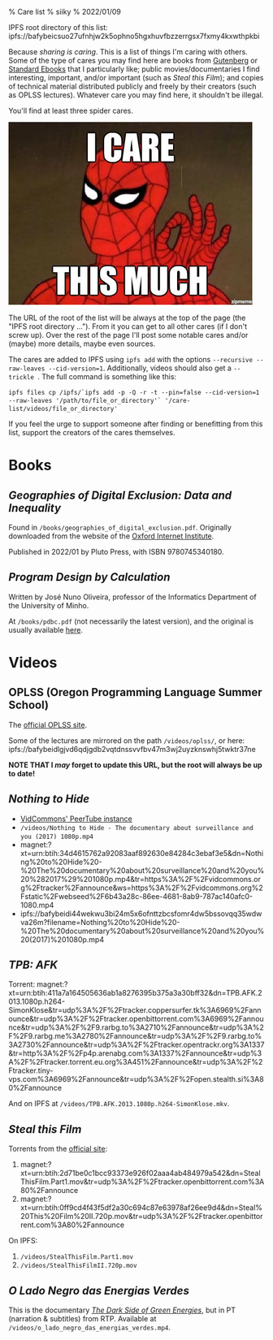 % Care list
% siiky
% 2022/01/09

IPFS root directory of this list: ipfs://bafybeicsuo27ufnhjw2k5ophno5hgxhuvfbzzerrgsx7fxmy4kxwthpkbi

Because _sharing is caring_. This is a list of things I'm caring with others.
Some of the type of cares you may find here are books from [Gutenberg] or
[Standard Ebooks] that I particularly like; public movies/documentaries I find
interesting, important, and/or important (such as _Steal this Film_); and
copies of technical material distributed publicly and freely by their creators
(such as OPLSS lectures). Whatever care you may find here, it shouldn't be
illegal.

You'll find at least three spider cares.

![Three Spider cares](assets/spidercare.jpg)

The URL of the root of the list will be always at the top of the page (the
"IPFS root directory ..."). From it you can get to all other cares (if I don't
screw up). Over the rest of the page I'll post some notable cares and/or
(maybe) more details, maybe even sources.

The cares are added to IPFS using `ipfs add` with the options `--recursive
--raw-leaves --cid-version=1`. Additionally, videos should also get a
`--trickle `. The full command is something like this:

```
ipfs files cp /ipfs/`ipfs add -p -Q -r -t --pin=false --cid-version=1 --raw-leaves '/path/to/file_or_directory'` '/care-list/videos/file_or_directory'
```

If you feel the urge to support someone after finding or benefitting from this
list, support the creators of the cares themselves.

# Books

## _Geographies of Digital Exclusion: Data and Inequality_

Found in `/books/geographies_of_digital_exclusion.pdf`. Originally downloaded
from the website of the [Oxford Internet
Institute](https://www.oii.ox.ac.uk/research/publications/geographies-of-digital-exclusion-data-and-inequality).

Published in 2022/01 by Pluto Press, with ISBN 9780745340180.

## _Program Design by Calculation_

Written by José Nuno Oliveira, professor of the Informatics Department of the
University of Minho.

At `/books/pdbc.pdf` (not necessarily the latest version), and the original is
usually available [here][pdbc].

# Videos

## OPLSS (Oregon Programming Language Summer School)

The [official OPLSS site](https://www.cs.uoregon.edu/research/summerschool/archives.html).

Some of the lectures are mirrored on the path `/videos/oplss/`, or here:
ipfs://bafybeidlgjvd6qdjgdb2vqtdnssvvfbv47m3wj2uyzknswhj5twktr37ne

**NOTE THAT I _may_ forget to update this URL, but the root will always be up
to date!**

## _Nothing to Hide_

 * [VidCommons' PeerTube instance](https://vidcommons.org/w/efeEpsHSK3bzJwVLW9fh7U)
 * `/videos/Nothing to Hide - The documentary about surveillance and you (2017) 1080p.mp4`
 * magnet:?xt=urn:btih:34d4615762a92083aaf892630e84284c3ebaf3e5&dn=Nothing%20to%20Hide%20-%20The%20documentary%20about%20surveillance%20and%20you%20%282017%29%201080p.mp4&tr=https%3A%2F%2Fvidcommons.org%2Ftracker%2Fannounce&ws=https%3A%2F%2Fvidcommons.org%2Fstatic%2Fwebseed%2F6b43a28c-86ee-4681-8ab9-787ac140afc0-1080.mp4
 * ipfs://bafybeidi44wekwu3bi24m5x6ofnttzbcsfomr4dw5bssovqq35wdwva26m?filename=Nothing%20to%20Hide%20-%20The%20documentary%20about%20surveillance%20and%20you%20(2017)%201080p.mp4

## _TPB: AFK_

Torrent: magnet:?xt=urn:btih:411a7a164505636ab1a8276395b375a3a30bff32&dn=TPB.AFK.2013.1080p.h264-SimonKlose&tr=udp%3A%2F%2Ftracker.coppersurfer.tk%3A6969%2Fannounce&tr=udp%3A%2F%2Ftracker.openbittorrent.com%3A6969%2Fannounce&tr=udp%3A%2F%2F9.rarbg.to%3A2710%2Fannounce&tr=udp%3A%2F%2F9.rarbg.me%3A2780%2Fannounce&tr=udp%3A%2F%2F9.rarbg.to%3A2730%2Fannounce&tr=udp%3A%2F%2Ftracker.opentrackr.org%3A1337&tr=http%3A%2F%2Fp4p.arenabg.com%3A1337%2Fannounce&tr=udp%3A%2F%2Ftracker.torrent.eu.org%3A451%2Fannounce&tr=udp%3A%2F%2Ftracker.tiny-vps.com%3A6969%2Fannounce&tr=udp%3A%2F%2Fopen.stealth.si%3A80%2Fannounce

And on IPFS at `/videos/TPB.AFK.2013.1080p.h264-SimonKlose.mkv`.

## _Steal this Film_

Torrents from the [official site](https://www.stealthisfilm.com):

 1. magnet:?xt=urn:btih:2d71be0c1bcc93373e926f02aaa4ab484979a542&dn=StealThisFilm.Part1.mov&tr=udp%3A%2F%2Ftracker.openbittorrent.com%3A80%2Fannounce
 2. magnet:?xt=urn:btih:0ff9cd4f43f5df2a30c694c87e63978af26ee9d4&dn=Steal%20This%20Film%20II.720p.mov&tr=udp%3A%2F%2Ftracker.openbittorrent.com%3A80%2Fannounce

On IPFS:

 1. `/videos/StealThisFilm.Part1.mov`
 1. `/videos/StealThisFilmII.720p.mov`

## _O Lado Negro das Energias Verdes_

This is the documentary [_The Dark Side of Green Energies_], but in PT
(narration & subtitles) from RTP. Available at
`/videos/o_lado_negro_das_energias_verdes.mp4`.

[Gutenberg]: https://www.gutenberg.org
[Standard Ebooks]: https://standardebooks.org
[_The Dark Side of Green Energies_]: https://www.imdb.com/title/tt13524468
[pdbc]: http://www4.di.uminho.pt/~jno/ps/pdbc.pdf
